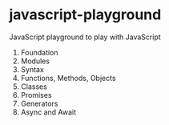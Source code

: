 # javascript-playground

JavaScript playground to play with JavaScript

1. Foundation
2. Modules
3. Syntax
4. Functions, Methods, Objects
5. Classes
6. Promises
7. Generators
8. Async and Await
